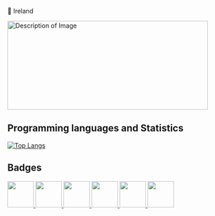 📍 Ireland


<a href="https://realadamnix.github.io/index.html">
    <img src="https://preview.ibb.co/hNg41T/portflio.png" alt="Description of Image" width="450" height="200">
</a>

## Programming languages and Statistics

[![Top Langs](https://github-readme-stats.vercel.app/api/top-langs/?username=realadamnix&layout=donut&theme=dark)](https://github.com/anuraghazra/github-readme-stats)

## Badges
<a href="https://www.credly.com/badges/38a00d76-86ac-45c9-a2d4-27a5a87f8901/public_url">
    <img src="https://github.com/realadamnix/realadamnix/assets/150264616/39edfd59-3c1e-4612-a029-7f732342674e" width="59" height="59">
    
<a href="https://www.credly.com/badges/3cf65f63-0029-4048-a712-959a88ba4cd6/public_url">
    <img src="https://github.com/realadamnix/realadamnix/assets/150264616/39edfd59-3c1e-4612-a029-7f732342674e" width="59" height="59">
</a>
<a href="https://www.credly.com/badges/7727ceee-8d52-48cf-a662-33b5a411935b">
    <img src="https://github.com/realadamnix/realadamnix/assets/150264616/84bd5ebc-8ecb-4de9-b438-3846d7d80425" width="59" height="59">
</a>
<a href="https://www.credly.com/badges/2fbe87f3-dc49-43fc-834a-fe06f4ba40ac">
    <img src="https://github.com/realadamnix/realadamnix/assets/150264616/1f28a210-38fa-41fe-b4b3-bdc809603106" width="59" height="59">
</a>
<a href="https://www.credly.com/badges/262ee8b0-e8f8-42a4-81e1-b01ccf0f2233">
    <img src="https://github.com/realadamnix/realadamnix/assets/150264616/1b98b61c-5bc4-473d-8256-141920c5cdaa" width="59" height="59">
</a>
<a href="https://www.credly.com/badges/da6441b4-22f7-49ee-9016-0104985acf0e">
    <img src="https://github.com/realadamnix/realadamnix/assets/150264616/ccb3e795-593d-432f-94c9-87bbc6ef7c38" width="59" height="59">
</a>

